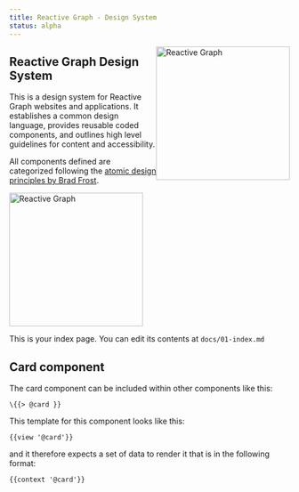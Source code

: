```yaml
---
title: Reactive Graph - Design System
status: alpha
---
```


<div>
  <img src="{{ path '/logo/full/reactive-graph-full-mexican-pink.svg' }}" style="height: 240px; float: right;" alt="Reactive Graph">
</div>

<article class="rg-article">
  <h1 class="rg-article-title">Reactive Graph Design System</h1>
  <p class="rg-article-intro">
    This is a design system for Reactive Graph websites and applications. It establishes a common design language,
    provides reusable coded components, and outlines high level guidelines for content and accessibility.
  </p>
  <p>
    All components defined are categorized following the
    <a href="http://atomicdesign.bradfrost.com/table-of-contents/">atomic design principles by Brad Frost</a>.
  </p>
</article>

<img src="{{ path '/logo/full/reactive-graph-full-mexican-pink.svg' }}" style="height: 240px;" alt="Reactive Graph">


This is your index page. You can edit its contents at `docs/01-index.md`

## Card component

The card component can be included within other components like this:

```
\{{> @card }}
```

This template for this component looks like this:

```
{{view '@card'}}
```

and it therefore expects a set of data to render it that is in the following format:

```
{{context '@card'}}
```
